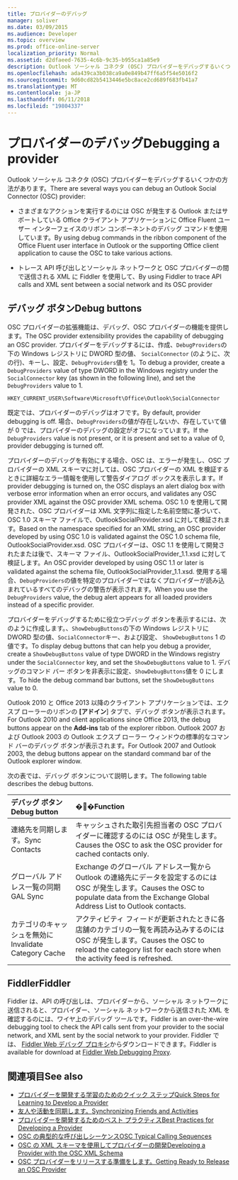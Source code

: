 ```yaml
---
title: プロバイダーのデバッグ
manager: soliver
ms.date: 03/09/2015
ms.audience: Developer
ms.topic: overview
ms.prod: office-online-server
localization_priority: Normal
ms.assetid: d2dfaeed-7635-4c6b-9c35-b955ca1a85e9
description: Outlook ソーシャル コネクタ (OSC) プロバイダーをデバッグするいくつかの方法があります。
ms.openlocfilehash: ada439ca3b038ca9a0e849b47ff6a5f54e5016f2
ms.sourcegitcommit: 9d60cd82b5413446e5bc8ace2cd689f683fb41a7
ms.translationtype: MT
ms.contentlocale: ja-JP
ms.lasthandoff: 06/11/2018
ms.locfileid: "19804337"
---
```

# <a name="debugging-a-provider"></a><span data-ttu-id="cea2b-103">プロバイダーのデバッグ</span><span class="sxs-lookup"><span data-stu-id="cea2b-103">Debugging a provider</span></span>

<span data-ttu-id="cea2b-104">Outlook ソーシャル コネクタ (OSC) プロバイダーをデバッグするいくつかの方法があります。</span><span class="sxs-lookup"><span data-stu-id="cea2b-104">There are several ways you can debug an Outlook Social Connector (OSC) provider:</span></span> 
  
- <span data-ttu-id="cea2b-105">さまざまなアクションを実行するのには OSC が発生する Outlook またはサポートしている Office クライアント アプリケーションに Office Fluent ユーザー インターフェイスのリボン コンポーネントのデバッグ コマンドを使用しています。</span><span class="sxs-lookup"><span data-stu-id="cea2b-105">By using debug commands in the ribbon component of the Office Fluent user interface in Outlook or the supporting Office client application to cause the OSC to take various actions.</span></span>
    
- <span data-ttu-id="cea2b-106">トレース API 呼び出しとソーシャル ネットワークと OSC プロバイダーの間で送信される XML に Fiddler を使用して、</span><span class="sxs-lookup"><span data-stu-id="cea2b-106">By using Fiddler to trace API calls and XML sent between a social network and its OSC provider</span></span>
    
## <a name="debug-buttons"></a><span data-ttu-id="cea2b-107">デバッグ ボタン</span><span class="sxs-lookup"><span data-stu-id="cea2b-107">Debug buttons</span></span>

<span data-ttu-id="cea2b-108">OSC プロバイダーの拡張機能は、デバッグ、OSC プロバイダーの機能を提供します。</span><span class="sxs-lookup"><span data-stu-id="cea2b-108">The OSC provider extensibility provides the capability of debugging an OSC provider.</span></span> <span data-ttu-id="cea2b-109">プロバイダーをデバッグするには、作成、`DebugProviders`の下の Windows レジストリに DWORD 型の値、 `SocialConnector` (のように、次の行)、キーし、設定、`DebugProviders`値を 1。</span><span class="sxs-lookup"><span data-stu-id="cea2b-109">To debug a provider, create a  `DebugProviders` value of type DWORD in the Windows registry under the  `SocialConnector` key (as shown in the following line), and set the  `DebugProviders` value to 1.</span></span> 
  
`HKEY_CURRENT_USER\Software\Microsoft\Office\Outlook\SocialConnector`
  
<span data-ttu-id="cea2b-110">既定では、プロバイダーのデバッグはオフです。</span><span class="sxs-lookup"><span data-stu-id="cea2b-110">By default, provider debugging is off.</span></span> <span data-ttu-id="cea2b-111">場合、`DebugProviders`の値が存在しないか、存在していて値が 0 では、プロバイダーのデバッグの設定がオフになっています。</span><span class="sxs-lookup"><span data-stu-id="cea2b-111">If the  `DebugProviders` value is not present, or it is present and set to a value of 0, provider debugging is turned off.</span></span> 
  
<span data-ttu-id="cea2b-112">プロバイダーのデバッグを有効にする場合、OSC は、エラーが発生し、OSC プロバイダーの XML スキーマに対しては、OSC プロバイダーの XML を検証するときに詳細なエラー情報を使用して警告ダイアログ ボックスを表示します。</span><span class="sxs-lookup"><span data-stu-id="cea2b-112">If provider debugging is turned on, the OSC displays an alert dialog box with verbose error information when an error occurs, and validates any OSC provider XML against the OSC provider XML schema.</span></span> <span data-ttu-id="cea2b-113">OSC 1.0 を使用して開発された、OSC プロバイダーは XML 文字列に指定した名前空間に基づいて、OSC 1.0 スキーマ ファイルで、OutlookSocialProvider.xsd に対して検証されます。</span><span class="sxs-lookup"><span data-stu-id="cea2b-113">Based on the namespace specified for an XML string, an OSC provider developed by using OSC 1.0 is validated against the OSC 1.0 schema file, OutlookSocialProvider.xsd.</span></span> <span data-ttu-id="cea2b-114">OSC プロバイダーは、OSC 1.1 を使用して開発されたまたは後で、スキーマ ファイル、OutlookSocialProvider_1.1.xsd に対して検証します。</span><span class="sxs-lookup"><span data-stu-id="cea2b-114">An OSC provider developed by using OSC 1.1 or later is validated against the schema file, OutlookSocialProvider_1.1.xsd.</span></span> <span data-ttu-id="cea2b-115">使用する場合、`DebugProviders`の値を特定のプロバイダーではなくプロバイダーが読み込まれているすべてのデバッグの警告が表示されます。</span><span class="sxs-lookup"><span data-stu-id="cea2b-115">When you use the  `DebugProviders` value, the debug alert appears for all loaded providers instead of a specific provider.</span></span> 
  
<span data-ttu-id="cea2b-116">プロバイダーをデバッグするために役立つデバッグ ボタンを表示するには、次のように作成します。、`ShowDebugButtons`の下の Windows レジストリに DWORD 型の値、`SocialConnector`キー、および設定、 `ShowDebugButtons` 1 の値です。</span><span class="sxs-lookup"><span data-stu-id="cea2b-116">To display debug buttons that can help you debug a provider, create a  `ShowDebugButtons` value of type DWORD in the Windows registry under the  `SocialConnector` key, and set the  `ShowDebugButtons` value to 1.</span></span> <span data-ttu-id="cea2b-117">デバッグのコマンド バー ボタンを非表示に設定、`ShowDebugButtons`値を 0 にします。</span><span class="sxs-lookup"><span data-stu-id="cea2b-117">To hide the debug command bar buttons, set the  `ShowDebugButtons` value to 0.</span></span> 
  
<span data-ttu-id="cea2b-118">Outlook 2010 と Office 2013 以降のクライアント アプリケーションでは、エクスプ ローラーのリボンの **[アドイン**] タブで、デバッグ ボタンが表示されます。</span><span class="sxs-lookup"><span data-stu-id="cea2b-118">For Outlook 2010 and client applications since Office 2013, the debug buttons appear on the **Add-ins** tab of the explorer ribbon.</span></span> <span data-ttu-id="cea2b-119">Outlook 2007 および Outlook 2003 の Outlook エクスプ ローラー ウィンドウの標準的なコマンド バーのデバッグ ボタンが表示されます。</span><span class="sxs-lookup"><span data-stu-id="cea2b-119">For Outlook 2007 and Outlook 2003, the debug buttons appear on the standard command bar of the Outlook explorer window.</span></span> 
  
<span data-ttu-id="cea2b-120">次の表では、デバッグ ボタンについて説明します。</span><span class="sxs-lookup"><span data-stu-id="cea2b-120">The following table describes the debug buttons.</span></span>
  
|<span data-ttu-id="cea2b-121">**デバッグ ボタン**</span><span class="sxs-lookup"><span data-stu-id="cea2b-121">**Debug button**</span></span>|<span data-ttu-id="cea2b-122">**�֐�**</span><span class="sxs-lookup"><span data-stu-id="cea2b-122">**Function**</span></span>|
|:-----|:-----|
|<span data-ttu-id="cea2b-123">連絡先を同期します。</span><span class="sxs-lookup"><span data-stu-id="cea2b-123">Sync Contacts</span></span>  <br/> |<span data-ttu-id="cea2b-124">キャッシュされた取引先担当者の OSC プロバイダーに確認するのには OSC が発生します。</span><span class="sxs-lookup"><span data-stu-id="cea2b-124">Causes the OSC to ask the OSC provider for cached contacts only.</span></span>  <br/> |
|<span data-ttu-id="cea2b-125">グローバル アドレス一覧の同期</span><span class="sxs-lookup"><span data-stu-id="cea2b-125">GAL Sync</span></span>  <br/> |<span data-ttu-id="cea2b-126">Exchange のグローバル アドレス一覧から Outlook の連絡先にデータを設定するのには OSC が発生します。</span><span class="sxs-lookup"><span data-stu-id="cea2b-126">Causes the OSC to populate data from the Exchange Global Address List to Outlook contacts.</span></span>  <br/> |
|<span data-ttu-id="cea2b-127">カテゴリのキャッシュを無効に</span><span class="sxs-lookup"><span data-stu-id="cea2b-127">Invalidate Category Cache</span></span>  <br/> |<span data-ttu-id="cea2b-128">アクティビティ フィードが更新されたときに各店舗のカテゴリの一覧を再読み込みするのには OSC が発生します。</span><span class="sxs-lookup"><span data-stu-id="cea2b-128">Causes the OSC to reload the category list for each store when the activity feed is refreshed.</span></span>  <br/> |
   
## <a name="fiddler"></a><span data-ttu-id="cea2b-129">Fiddler</span><span class="sxs-lookup"><span data-stu-id="cea2b-129">Fiddler</span></span>

<span data-ttu-id="cea2b-130">Fiddler は、API の呼び出しは、プロバイダーから、ソーシャル ネットワークに送信されると、プロバイダー、ソーシャル ネットワークから送信された XML を確認するのには、ワイヤ上のデバッグ ツールです。</span><span class="sxs-lookup"><span data-stu-id="cea2b-130">Fiddler is an over-the-wire debugging tool to check the API calls sent from your provider to the social network, and XML sent by the social network to your provider.</span></span> <span data-ttu-id="cea2b-131">Fiddler では、 [Fiddler Web デバッグ プロキシ](http://www.fiddler2.com/fiddler2/version.asp)からダウンロードできます。</span><span class="sxs-lookup"><span data-stu-id="cea2b-131">Fiddler is available for download at [Fiddler Web Debugging Proxy](http://www.fiddler2.com/fiddler2/version.asp).</span></span>
  
## <a name="see-also"></a><span data-ttu-id="cea2b-132">関連項目</span><span class="sxs-lookup"><span data-stu-id="cea2b-132">See also</span></span>

- [<span data-ttu-id="cea2b-133">プロバイダーを開発する学習のためのクイック ステップ</span><span class="sxs-lookup"><span data-stu-id="cea2b-133">Quick Steps for Learning to Develop a Provider</span></span>](quick-steps-for-learning-to-develop-a-provider.md)  
- [<span data-ttu-id="cea2b-134">友人や活動を同期します。</span><span class="sxs-lookup"><span data-stu-id="cea2b-134">Synchronizing Friends and Activities</span></span>](synchronizing-friends-and-activities.md) 
- [<span data-ttu-id="cea2b-135">プロバイダーを開発するためのベスト プラクティス</span><span class="sxs-lookup"><span data-stu-id="cea2b-135">Best Practices for Developing a Provider</span></span>](best-practices-for-developing-a-provider.md)
- [<span data-ttu-id="cea2b-136">OSC の典型的な呼び出しシーケンス</span><span class="sxs-lookup"><span data-stu-id="cea2b-136">OSC Typical Calling Sequences</span></span>](osc-typical-calling-sequences.md)  
- [<span data-ttu-id="cea2b-137">OSC の XML スキーマを使用してプロバイダーの開発</span><span class="sxs-lookup"><span data-stu-id="cea2b-137">Developing a Provider with the OSC XML Schema</span></span>](developing-a-provider-with-the-osc-xml-schema.md)  
- [<span data-ttu-id="cea2b-138">OSC プロバイダーをリリースする準備をします。</span><span class="sxs-lookup"><span data-stu-id="cea2b-138">Getting Ready to Release an OSC Provider</span></span>](getting-ready-to-release-an-osc-provider.md)

